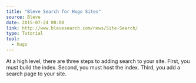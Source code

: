 ```yaml
---
title: "Bleve Search for Hugo Sites"
source: Bleve
date: 2015-07-24 08:08
link: http://www.blevesearch.com/news/Site-Search/
type: Tutorial
tool:
  - hugo
---
```

At a high level, there are three steps to adding search to your site. First, you must build the index. Second, you must host the index. Third, you add a search page to your site.





